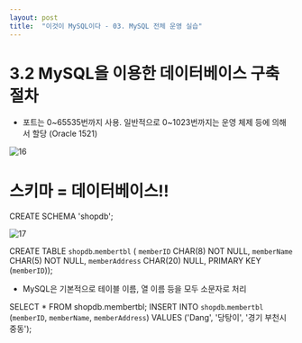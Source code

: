 ```yaml
---
layout: post
title:  "이것이 MySQL이다 - 03. MySQL 전체 운영 실습"
---
```


# 3.2 MySQL을 이용한 데이터베이스 구축 절차
- 포트는 0~65535번까지 사용. 일반적으로 0~1023번까지는 운영 체제 등에 의해서 할당 (Oracle 1521)

![16](https://user-images.githubusercontent.com/86064022/124346831-0241e500-dc1c-11eb-97f3-6c25300a85ac.png)

# 스키마 = 데이터베이스!!
CREATE SCHEMA 'shopdb';

![17](https://user-images.githubusercontent.com/86064022/124347131-e5a6ac80-dc1d-11eb-9475-c2360826ed8f.png)

CREATE TABLE `shopdb`.`membertbl` (
  `memberID` CHAR(8) NOT NULL,
  `memberName` CHAR(5) NOT NULL,
  `memberAddress` CHAR(20) NULL,
  PRIMARY KEY (`memberID`));
  
- MySQL은 기본적으로 테이블 이름, 열 이름 등을 모두 소문자로 처리

SELECT * FROM shopdb.membertbl;
INSERT INTO `shopdb`.`membertbl` (`memberID`, `memberName`, `memberAddress`) VALUES ('Dang', '당탕이', '경기 부천시 중동');
